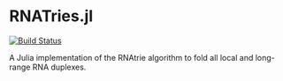 # RNATries.jl

[![Build Status](https://travis-ci.com/timbitz/RNASuffix.jl.svg?token=R7mZheNGhsReQ7hn2gdf&branch=master)](https://travis-ci.com/timbitz/RNASuffix.jl)

A Julia implementation of the RNAtrie algorithm to fold all local and long-range RNA duplexes.
